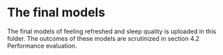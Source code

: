 # The final models

The final models of feeling refreshed and sleep quality is uploaded in this folder. The outcomes of these models are scrutinized in section 4.2 Performance evaluation.
